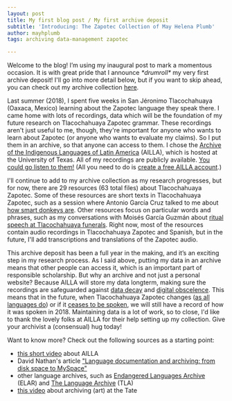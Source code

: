 ```yaml
---
layout: post
title: My first blog post / My first archive deposit
subtitle: 'Introducing: The Zapotec Collection of May Helena Plumb'
author: mayhplumb
tags: archiving data-management zapotec

---
```


Welcome to the blog! I’m using my inaugural post to mark a momentous occasion. It is with great pride that I announce <i>&#42;drumroll&#42;</i> my very first archive deposit!  I'll go into more detail below, but if you want to skip ahead, you can check out my archive collection <a target="_blank" title="Zapotec Collection of May Helena Plumb" href="https://www.ailla.utexas.org/islandora/object/ailla:257460">here</a>.

Last summer (2018), I spent five weeks in San Jéronimo Tlacochahuaya (Oaxaca, Mexico) learning about the Zapotec language they speak there.<a tabindex="0" class="footnote" data-toggle="popover" data-content="Tlacochahuaya Zapotec is also spoken in in diaspora communities in the United States.  It's a beautiful language. If you don't want to sift through my archive deposit, you can check out the <a target='_blank' title='Explore the Tlacochahuaya Zapotec Talking Dictionary' href='http://talkingdictionary.swarthmore.edu/tlacochahuaya/'>Tlacochahuaya Zapotec Talking Dictionary</a>, or watch clips from <a target='_blank' title='Dizhsa Nabani' href='https://doculabs.haverford.edu/dizhsanabani/watch/'>Watch Dizhsa Nabani</a>, a documentary about language and daily life in Tlacochahuaya."></a> I came home with lots of recordings, data which will be the foundation of my future research on Tlacochahuaya Zapotec grammar.<!--exerpt-->  These recordings aren't just useful to me, though, they're important for anyone who wants to learn about Zapotec (or anyone who wants to evaluate my claims).  So I put them in an <a tabindex="0" class="jargon" data-toggle="popover" data-content="Broadly speaking, an archive is a collection of objects that have been organized, cataloged, and otherwise prepared for long-term preservation. Archives are similar to museums, except that while museum curation focuses on the display of objects, archiving focuses on the permanent preservation of the objects.  If you want to learn more about archives, I recommend <a target='_blank' href='https://youtu.be/QNN2LFe_iD8'>this video from the Tate</a>">archive</a>, so that anyone can access to them. I chose the <a target="_blank" title="AILLA homepage" href="https://www.ailla.utexas.org/">Archive of the Indigenous Languages of Latin America</a> (AILLA), which is hosted at the University of Texas.  All of my recordings are publicly available. <a target="_blank" title="Zapotec Collection of May Helena Plumb" href="https://www.ailla.utexas.org/islandora/object/ailla:257460">You could go listen to them!</a> (All you need to do is <a target="_blank" title="AILLA registration page" href="https://www.ailla.utexas.org/user/register">create a free AILLA account</a>.)

I'll continue to add to my archive collection as my research progresses, but for now, there are 29 resources (63 total files) about Tlacochahuaya Zapotec.  Some of these resources are short texts in Tlacochahuaya Zapotec, such as a session where Antonio García Cruz talked to me about <a target="_blank" title="About donkeys (AntonioGC)" href="https://www.ailla.utexas.org/islandora/object/ailla:262614">how smart donkeys are</a>.<a tabindex="0" class="footnote" data-toggle="popover" data-content="Donkeys are very good at remembering routes and finding their way home, and they can navigate down craggy slopes very gently while carrying a heavy load."></a> Other resources focus on particular words and phrases, such as my conversations with Moisés García Guzmán about <a target="_blank" title="Funerals in SJT (MoisesGG)" href="https://www.ailla.utexas.org/islandora/object/ailla:262635">ritual speech at Tlacochahuaya funerals</a>. Right now, most of the resources contain audio recordings in Tlacochahuaya Zapotec and Spanish,<a tabindex="0" class="footnote" data-toggle="popover" data-content="My conversations with Moisés are mostly in English, so if you don't speak Spanish those are good resources to check out."></a> but in the future, I'll add transcriptions and translations of the Zapotec audio.


This archive deposit has been a full year in the making,<a tabindex="0" class="footnote" data-toggle="popover" data-content="Yeah, it took a long time. I’ll write about why in a future post, probably."></a> and it’s an exciting step in my research process. As I said above, putting my data in an archive means that other people can access it, which is an important part of responsible scholarship.  But why an archive and not just a personal website? Because AILLA will store my data longterm, making sure the recordings are safeguarded against <a target="_blank" class="jargon" title="Wikipedia page for data degradation" href="https://en.wikipedia.org/wiki/Data_degradation">data decay</a> and <a target="_blank" class="jargon" title="Wikipedia page for digital obsolescence" href="https://en.wikipedia.org/wiki/Digital_obsolescence">digital obscelence</a>. This means that in the future, when Tlacochahuaya Zapotec changes (<a target="_blank" title="Linguistics Society of America page on language change" href="https://www.linguisticsociety.org/content/english-changing">as all languages do</a>) or if it <a target="_blank" title="Article on language endangerment from the Oxford Research Encyclopedia of Linguistics" href="https://dx.doi.org/10.1093/acrefore/9780199384655.013.21">ceases to be spoken</a>, we will still have a record of how it was spoken in 2018. Maintaining data is a lot of work, so to close, I'd like to thank the lovely folks at AILLA for their help setting up my collection. Give your archivist a (consensual) hug today!

Want to know more? Check out the following sources as a starting point:
<ul>
    <li><a target="_blank" title="the video on Youtube" href="https://youtu.be/fst-KczfG-4">this short video</a> about AILLA</li>
    <li>David Nathan's article <a target="_blank" href="https://www.elpublishing.org/PID/085">"Language documentation and archiving: from disk space to MySpace"</a></li>
    <li>other language archives, such as <a target="_blank" title="ELAR homepage" href="https://elar.soas.ac.uk/">Endangered Languages Archive</a> (ELAR) and <a target="_blank" title="TLA homepage" href="https://tla.mpi.nl/">The Language Archive</a> (TLA)</li>
    <li><a target="_blank" title="the video on Youtube" href="https://youtu.be/QNN2LFe_iD8">this video</a> about archiving (art) at the Tate</li>
</ul>
